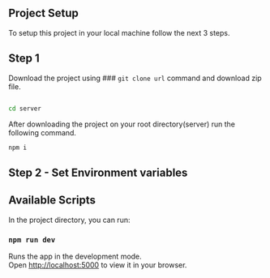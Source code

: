 ## Project Setup

To setup this project in your local machine follow the next 3 steps.

## Step 1

Download the project using ### `git clone url` command and download zip file.

```sh

cd server
```

After downloading the project on your root directory(server) run the following command.

```sh
npm i
```

## Step 2 - Set Environment variables

## Available Scripts

In the project directory, you can run:

### `npm run dev`

Runs the app in the development mode.\
Open [http://localhost:5000](http://localhost:5000) to view it in your browser.
